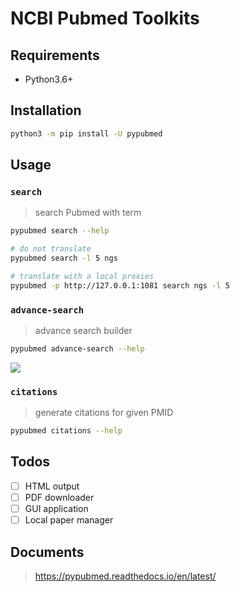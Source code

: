 # NCBI Pubmed Toolkits

## Requirements
- Python3.6+

## Installation
```bash
python3 -m pip install -U pypubmed
```

## Usage
### `search`
> search Pubmed with term
```bash
pypubmed search --help

# do not translate
pypubmed search -l 5 ngs

# translate with a local proxies
pypubmed -p http://127.0.0.1:1081 search ngs -l 5
```

### `advance-search`
> advance search builder
```bash
pypubmed advance-search --help
```
![](https://suqingdong.github.io/pypubmed/src/advance-search.png)

### `citations`
> generate citations for given PMID
```bash
pypubmed citations --help
```

## Todos
- [ ] HTML output
- [ ] PDF downloader
- [ ] GUI application
- [ ] Local paper manager

## Documents
> https://pypubmed.readthedocs.io/en/latest/
